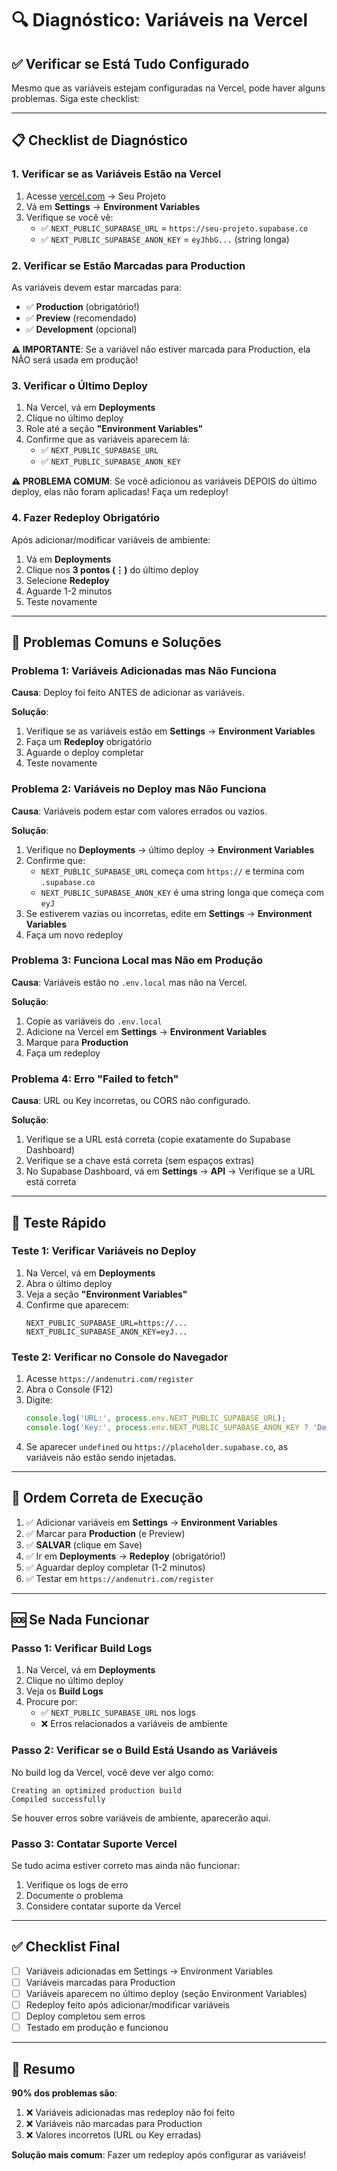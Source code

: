 # 🔍 Diagnóstico: Variáveis na Vercel

## ✅ Verificar se Está Tudo Configurado

Mesmo que as variáveis estejam configuradas na Vercel, pode haver alguns problemas. Siga este checklist:

---

## 📋 Checklist de Diagnóstico

### 1. **Verificar se as Variáveis Estão na Vercel**

1. Acesse [vercel.com](https://vercel.com) → Seu Projeto
2. Vá em **Settings** → **Environment Variables**
3. Verifique se você vê:
   - ✅ `NEXT_PUBLIC_SUPABASE_URL` = `https://seu-projeto.supabase.co`
   - ✅ `NEXT_PUBLIC_SUPABASE_ANON_KEY` = `eyJhbG...` (string longa)

### 2. **Verificar se Estão Marcadas para Production**

As variáveis devem estar marcadas para:
- ✅ **Production** (obrigatório!)
- ✅ **Preview** (recomendado)
- ✅ **Development** (opcional)

**⚠️ IMPORTANTE**: Se a variável não estiver marcada para Production, ela NÃO será usada em produção!

### 3. **Verificar o Último Deploy**

1. Na Vercel, vá em **Deployments**
2. Clique no último deploy
3. Role até a seção **"Environment Variables"**
4. Confirme que as variáveis aparecem lá:
   - ✅ `NEXT_PUBLIC_SUPABASE_URL`
   - ✅ `NEXT_PUBLIC_SUPABASE_ANON_KEY`

**⚠️ PROBLEMA COMUM**: Se você adicionou as variáveis DEPOIS do último deploy, elas não foram aplicadas! Faça um redeploy!

### 4. **Fazer Redeploy Obrigatório**

Após adicionar/modificar variáveis de ambiente:

1. Vá em **Deployments**
2. Clique nos **3 pontos (⋮)** do último deploy
3. Selecione **Redeploy**
4. Aguarde 1-2 minutos
5. Teste novamente

---

## 🔧 Problemas Comuns e Soluções

### Problema 1: Variáveis Adicionadas mas Não Funciona

**Causa**: Deploy foi feito ANTES de adicionar as variáveis.

**Solução**: 
1. Verifique se as variáveis estão em **Settings** → **Environment Variables**
2. Faça um **Redeploy** obrigatório
3. Aguarde o deploy completar
4. Teste novamente

### Problema 2: Variáveis no Deploy mas Não Funciona

**Causa**: Variáveis podem estar com valores errados ou vazios.

**Solução**:
1. Verifique no **Deployments** → último deploy → **Environment Variables**
2. Confirme que:
   - `NEXT_PUBLIC_SUPABASE_URL` começa com `https://` e termina com `.supabase.co`
   - `NEXT_PUBLIC_SUPABASE_ANON_KEY` é uma string longa que começa com `eyJ`
3. Se estiverem vazias ou incorretas, edite em **Settings** → **Environment Variables**
4. Faça um novo redeploy

### Problema 3: Funciona Local mas Não em Produção

**Causa**: Variáveis estão no `.env.local` mas não na Vercel.

**Solução**:
1. Copie as variáveis do `.env.local`
2. Adicione na Vercel em **Settings** → **Environment Variables**
3. Marque para **Production**
4. Faça um redeploy

### Problema 4: Erro "Failed to fetch"

**Causa**: URL ou Key incorretas, ou CORS não configurado.

**Solução**:
1. Verifique se a URL está correta (copie exatamente do Supabase Dashboard)
2. Verifique se a chave está correta (sem espaços extras)
3. No Supabase Dashboard, vá em **Settings** → **API** → Verifique se a URL está correta

---

## 🧪 Teste Rápido

### Teste 1: Verificar Variáveis no Deploy

1. Na Vercel, vá em **Deployments**
2. Abra o último deploy
3. Veja a seção **"Environment Variables"**
4. Confirme que aparecem:
   ```
   NEXT_PUBLIC_SUPABASE_URL=https://...
   NEXT_PUBLIC_SUPABASE_ANON_KEY=eyJ...
   ```

### Teste 2: Verificar no Console do Navegador

1. Acesse `https://andenutri.com/register`
2. Abra o Console (F12)
3. Digite:
   ```javascript
   console.log('URL:', process.env.NEXT_PUBLIC_SUPABASE_URL);
   console.log('Key:', process.env.NEXT_PUBLIC_SUPABASE_ANON_KEY ? 'Definida' : 'Não definida');
   ```
4. Se aparecer `undefined` ou `https://placeholder.supabase.co`, as variáveis não estão sendo injetadas.

---

## 📝 Ordem Correta de Execução

1. ✅ Adicionar variáveis em **Settings** → **Environment Variables**
2. ✅ Marcar para **Production** (e Preview)
3. ✅ **SALVAR** (clique em Save)
4. ✅ Ir em **Deployments** → **Redeploy** (obrigatório!)
5. ✅ Aguardar deploy completar (1-2 minutos)
6. ✅ Testar em `https://andenutri.com/register`

---

## 🆘 Se Nada Funcionar

### Passo 1: Verificar Build Logs

1. Na Vercel, vá em **Deployments**
2. Clique no último deploy
3. Veja os **Build Logs**
4. Procure por:
   - ✅ `NEXT_PUBLIC_SUPABASE_URL` nos logs
   - ❌ Erros relacionados a variáveis de ambiente

### Passo 2: Verificar se o Build Está Usando as Variáveis

No build log da Vercel, você deve ver algo como:
```
Creating an optimized production build
Compiled successfully
```

Se houver erros sobre variáveis de ambiente, aparecerão aqui.

### Passo 3: Contatar Suporte Vercel

Se tudo acima estiver correto mas ainda não funcionar:
1. Verifique os logs de erro
2. Documente o problema
3. Considere contatar suporte da Vercel

---

## ✅ Checklist Final

- [ ] Variáveis adicionadas em Settings → Environment Variables
- [ ] Variáveis marcadas para Production
- [ ] Variáveis aparecem no último deploy (seção Environment Variables)
- [ ] Redeploy feito após adicionar/modificar variáveis
- [ ] Deploy completou sem erros
- [ ] Testado em produção e funcionou

---

## 🎯 Resumo

**90% dos problemas são**:
1. ❌ Variáveis adicionadas mas redeploy não foi feito
2. ❌ Variáveis não marcadas para Production
3. ❌ Valores incorretos (URL ou Key erradas)

**Solução mais comum**: Fazer um redeploy após configurar as variáveis!


